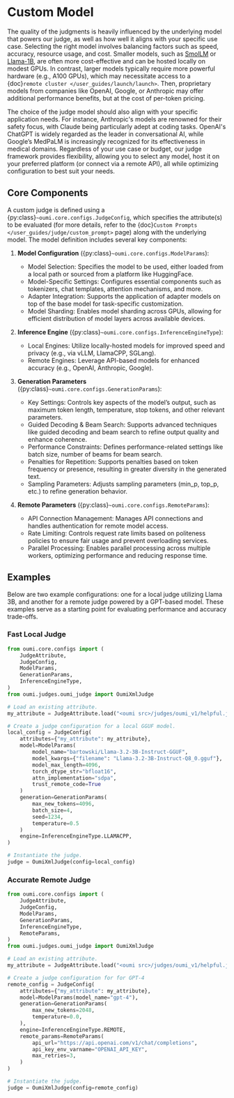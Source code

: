 # Custom Model

The quality of the judgments is heavily influenced by the underlying model that powers our judge, as well as how well it aligns with your specific use case. Selecting the right model involves balancing factors such as speed, accuracy, resource usage, and cost. Smaller models, such as [SmolLM](https://huggingface.co/HuggingFaceTB/SmolLM2-135M-Instruct) or [Llama-1B](https://huggingface.co/meta-llama/Llama-3.2-1B-Instruct), are often more cost-effective and can be hosted locally on modest GPUs. In contrast, larger models typically require more powerful hardware (e.g., A100 GPUs), which may necessitate access to a {doc}`remote cluster </user_guides/launch/launch>`. Then, proprietary models from companies like OpenAI, Google, or Anthropic may offer additional performance benefits, but at the cost of per-token pricing.

The choice of the judge model should also align with your specific application needs. For instance, Anthropic's models are renowned for their safety focus, with Claude being particularly adept at coding tasks. OpenAI's ChatGPT is widely regarded as the leader in conversational AI, while Google’s MedPaLM is increasingly recognized for its effectiveness in medical domains. Regardless of your use case or budget, our judge framework provides flexibility, allowing you to select any model, host it on your preferred platform (or connect via a remote API), all while optimizing configuration to best suit your needs.

## Core Components

A custom judge is defined using a {py:class}`~oumi.core.configs.JudgeConfig`, which specifies the attribute(s) to be evaluated (for more details, refer to the {doc}`Custom Prompts </user_guides/judge/custom_prompt>` page) along with the underlying model. The model definition includes several key components:

1. **Model Configuration** ({py:class}`~oumi.core.configs.ModelParams`):
   - Model Selection: Specifies the model to be used, either loaded from a local path or sourced from a platform like HuggingFace.
   - Model-Specific Settings: Configures essential components such as tokenizers, chat templates, attention mechanisms, and more.
   - Adapter Integration: Supports the application of adapter models on top of the base model for task-specific customization.
   - Model Sharding: Enables model sharding across GPUs, allowing for efficient distribution of model layers across available devices.

2. **Inference Engine** ({py:class}`~oumi.core.configs.InferenceEngineType`):
   - Local Engines: Utilize locally-hosted models for improved speed and privacy (e.g., via vLLM, LlamaCPP, SGLang).
   - Remote Engines: Leverage API-based models for enhanced accuracy (e.g., OpenAI, Anthropic, Google).

3. **Generation Parameters** ({py:class}`~oumi.core.configs.GenerationParams`):
   - Key Settings: Controls key aspects of the model’s output, such as maximum token length, temperature, stop tokens, and other relevant parameters.
   - Guided Decoding & Beam Search: Supports advanced techniques like guided decoding and beam search to refine output quality and enhance coherence.
   - Performance Constraints: Defines performance-related settings like batch size, number of beams for beam search.
   - Penalties for Repetition: Supports penalties based on token frequency or presence, resulting in greater diversity in the generated text.
   - Sampling Parameters: Adjusts sampling parameters (min_p, top_p, etc.) to refine generation behavior.

4. **Remote Parameters** ({py:class}`~oumi.core.configs.RemoteParams`):
   - API Connection Management: Manages API connections and handles authentication for remote model access.
   - Rate Limiting: Controls request rate limits based on politeness policies to ensure fair usage and prevent overloading services.
   - Parallel Processing: Enables parallel processing across multiple workers, optimizing performance and reducing response time.

## Examples

Below are two example configurations: one for a local judge utilizing Llama 3B, and another for a remote judge powered by a GPT-based model. These examples serve as a starting point for evaluating performance and accuracy trade-offs.

### Fast Local Judge

```python
from oumi.core.configs import (
    JudgeAttribute,
    JudgeConfig,
    ModelParams,
    GenerationParams,
    InferenceEngineType,
)
from oumi.judges.oumi_judge import OumiXmlJudge

# Load an existing attribute.
my_attribute = JudgeAttribute.load("<oumi src>/judges/oumi_v1/helpful.json")

# Create a judge configuration for a local GGUF model.
local_config = JudgeConfig(
    attributes={"my_attribute": my_attribute},
    model=ModelParams(
        model_name="bartowski/Llama-3.2-3B-Instruct-GGUF",
        model_kwargs={"filename": "Llama-3.2-3B-Instruct-Q8_0.gguf"},  # 3.42 GB
        model_max_length=4096,
        torch_dtype_str="bfloat16",
        attn_implementation="sdpa",
        trust_remote_code=True
    )
    generation=GenerationParams(
        max_new_tokens=4096,
        batch_size=4,
        seed=1234,
        temperature=0.5
    )
    engine=InferenceEngineType.LLAMACPP,
)

# Instantiate the judge.
judge = OumiXmlJudge(config=local_config)
```

### Accurate Remote Judge

```python
from oumi.core.configs import (
    JudgeAttribute,
    JudgeConfig,
    ModelParams,
    GenerationParams,
    InferenceEngineType,
    RemoteParams,
)
from oumi.judges.oumi_judge import OumiXmlJudge

# Load an existing attribute.
my_attribute = JudgeAttribute.load("<oumi src>/judges/oumi_v1/helpful.json")

# Create a judge configuration for for GPT-4
remote_config = JudgeConfig(
    attributes={"my_attribute": my_attribute},
    model=ModelParams(model_name="gpt-4"),
    generation=GenerationParams(
        max_new_tokens=2048,
        temperature=0.0,
    ),
    engine=InferenceEngineType.REMOTE,
    remote_params=RemoteParams(
        api_url="https://api.openai.com/v1/chat/completions",
        api_key_env_varname="OPENAI_API_KEY",
        max_retries=3,
    )
)

# Instantiate the judge.
judge = OumiXmlJudge(config=remote_config)
```
